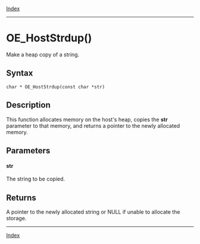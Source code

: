 [Index](index.md)

---
# OE_HostStrdup()

Make a heap copy of a string.

## Syntax

    char * OE_HostStrdup(const char *str)
## Description 

This function allocates memory on the host's heap, copies the **str** parameter to that memory, and returns a pointer to the newly allocated memory.



## Parameters

#### str

The string to be copied.

## Returns

A pointer to the newly allocated string or NULL if unable to allocate the storage.

---
[Index](index.md)

